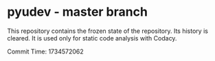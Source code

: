 # pyudev - master branch

This repository contains the frozen state of the repository.
Its history is cleared. It is used only for static code
analysis with Codacy.

Commit Time: 1734572062